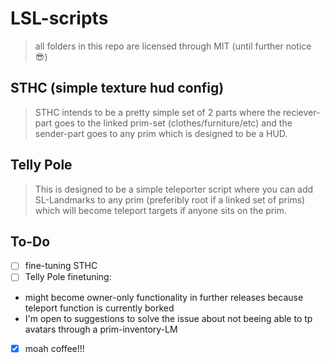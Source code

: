 # LSL-scripts
> all folders in this repo are licensed through MIT (until further notice :sunglasses:)


## STHC (simple texture hud config)
> STHC intends to be a pretty simple set of 2 parts where the reciever-part goes to the linked prim-set (clothes/furniture/etc) and the sender-part goes to any prim which is designed to be a HUD.


## Telly Pole
> This is designed to be a simple teleporter script where you can add SL-Landmarks to any prim (preferibly root if a linked set of prims) which will become teleport targets if anyone sits on the prim.


## To-Do
- [ ] fine-tuning STHC
- [ ] Telly Pole finetuning:
 * might become owner-only functionality in further releases because teleport function is currently borked
 * I'm open to suggestions to solve the issue about not beeing able to tp avatars through a prim-inventory-LM
- [X] moah coffee!!!
